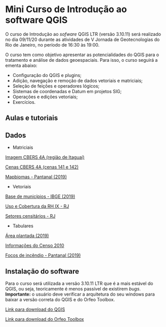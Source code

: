 # Mini Curso de Introdução ao software QGIS
O curso de Introdução ao _sofware_ QGIS LTR (versão 3.10.11) será realizado no dia 09/11/20 durante as atividades de V Jornada de Geotecnologias do Rio de Janeiro, no período de 16:30 às 19:00.

O curso tem como objetivo apresentar as potencialidades do QGIS para o tratamento e análise de dados geoespaciais. Para isso, o curso seguirá a ementa abaixo:

* Configuração do QGIS e plugins;
* Adição, navegação e remoção de dados vetoriais e matriciais;
* Seleção de feições e operadores lógicos;
* Sistemas de coordenadas e Datum em projetos SIG;
* Operações e edições vetoriais;
* Exercícios.

## Aulas e tutoriais

## Dados

* Matriciais

[Imagem CBERS 4A (região de Itaguaí)](https://drive.google.com/file/d/1vMgS1g_gJAZ6f_rBuvk2kR8wJElNbSFW/view?usp=sharing)

[Cenas CBERS 4A (cenas 141 e 142)](https://drive.google.com/file/d/1Sf2HJKZ10AvZPO1WRkv1SWIQP9zkTiZE/view?usp=sharing)

[Mapbiomas - Pantanal (2019)]()

* Vetoriais

[Base de municípios - IBGE (2019)](https://github.com/thsdornelas/curso_qgis/blob/master/dados/vetoriais/lml_municipio.rar)

[Uso e Cobertura da RH IX - RJ](https://github.com/thsdornelas/curso_qgis/blob/master/dados/vetoriais/uso_rhix_car25.rar)

[Setores censitários - RJ](https://github.com/thsdornelas/curso_qgis/blob/master/dados/vetoriais/setores_rj.rar)

* Tabulares

[Área plantada (2019)]()

[Informações do Censo 2010]()

[Focos de incêndio - Pantanal (2019)]()

## Instalação do software
Para o curso será utilizada a versão 3.10.11 LTR que é a mais estável do QGIS, ou seja, teoricamente é menos passível de existirem _bugs_. **Importante:** o usuário deve verificar a arquitetura do seu windows para baixar a versão correta do QGIS e do Orfeo Toolbox.

[Link para download do QGIS](https://www.qgis.org/pt_BR/site/forusers/download.html)

[Link para download do Orfeo Toolbox](https://www.orfeo-toolbox.org/download/)
